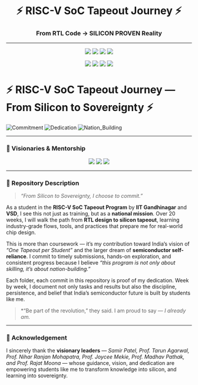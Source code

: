 

<h1 align="center">⚡ RISC-V SoC Tapeout Journey ⚡</h1>
<h3 align="center">From RTL Code → SILICON PROVEN Reality</h3>

---

<p align="center">
  <img src="https://img.shields.io/badge/IIT-Guwahati-9B59B6?style=for-the-badge&logo=graduated&logoColor=white" />
  <img src="https://img.shields.io/badge/SCL-Research_Lab-2874A6?style=for-the-badge&logo=flask&logoColor=white" />
  <img src="https://img.shields.io/badge/Synopsys-EDA_Tools-7D3C98?style=for-the-badge&logo=circle&logoColor=white" />
  <img src="https://img.shields.io/badge/VSD-Open_Innovation-229954?style=for-the-badge&logo=lightbulb&logoColor=white" />
</p>

<p align="center">
  <img src="https://img.shields.io/badge/RISC--V-Arch-F39C12?style=for-the-badge&logo=riscv&logoColor=white" />
  <img src="https://img.shields.io/badge/SoC_Tapeout-Blueprints-2980B9?style=for-the-badge&logo=blueprint&logoColor=white" />
  <img src="https://img.shields.io/badge/Made_in-India-138808?style=for-the-badge&logo=flag&logoColor=white" />
  <img src="https://img.shields.io/badge/3500%2B-Participants-16A085?style=for-the-badge&logo=people&logoColor=white" />
</p>


# ⚡ RISC-V SoC Tapeout Journey — From Silicon to Sovereignty ⚡  
![Commitment](https://img.shields.io/badge/Commitment-🔥-red?style=for-the-badge) 
![Dedication](https://img.shields.io/badge/Dedication-💯-orange?style=for-the-badge) 
![Nation_Building](https://img.shields.io/badge/Nation_Building-🇮🇳-green?style=for-the-badge)  

---

### 🌟 Visionaries & Mentorship  

<p align="center">
  <img src="https://img.shields.io/badge/Visionary_Leaders-⭐-purple?style=for-the-badge" />
  <img src="https://img.shields.io/badge/Mentorship-💡-blue?style=for-the-badge" />
  <img src="https://img.shields.io/badge/Nation_Building-🇮🇳-green?style=for-the-badge" />
</p>  

---

### 📖 Repository Description  

> *“From Silicon to Sovereignty, I choose to commit.”*  

As a student in the **RISC-V SoC Tapeout Program** by **IIT Gandhinagar** and **VSD**, I see this not just as training, but as a **national mission**. Over 20 weeks, I will walk the path from **RTL design to silicon tapeout**, learning industry-grade flows, tools, and practices that prepare me for real-world chip design.  

This is more than coursework — it’s my contribution toward India’s vision of *“One Tapeout per Student”* and the larger dream of **semiconductor self-reliance**. I commit to timely submissions, hands-on exploration, and consistent progress because I believe *“this program is not only about skilling, it’s about nation-building.”*  

Each folder, each commit in this repository is proof of my dedication. Week by week, I document not only tasks and results but also the discipline, persistence, and belief that India’s semiconductor future is built by students like me.  

> *“Be part of the revolution,” they said. I am proud to say — *I already am.*  

---

### 🙏 Acknowledgement  

I sincerely thank the **visionary leaders** — *Samir Patel, Prof. Tarun Agarwal, Prof. Nihar Ranjan Mohapatra, Prof. Joycee Mekie, Prof. Madhav Pathak, and Prof. Rajat Moona* — whose guidance, vision, and dedication are empowering students like me to transform knowledge into silicon, and learning into sovereignty.  

